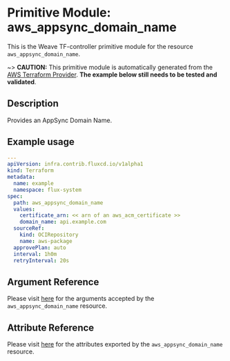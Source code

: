 
# Primitive Module: aws_appsync_domain_name

This is the Weave TF-controller primitive module for the resource `aws_appsync_domain_name`.

~> **CAUTION:** This primitive module is automatically generated from the [AWS Terraform Provider](https://registry.terraform.io/providers/hashicorp/aws/latest/docs/resources/appsync_domain_name). **The example below still needs to be tested and validated**.

## Description

Provides an AppSync Domain Name.

## Example usage

```yaml
---
apiVersion: infra.contrib.fluxcd.io/v1alpha1
kind: Terraform
metadata:
  name: example
  namespace: flux-system
spec:
  path: aws_appsync_domain_name
  values:
    certificate_arn: << arn of an aws_acm_certificate >>
    domain_name: api.example.com
  sourceRef:
    kind: OCIRepository
    name: aws-package
  approvePlan: auto
  interval: 1h0m
  retryInterval: 20s
```

## Argument Reference

Please visit [here](https://registry.terraform.io/providers/hashicorp/aws/latest/docs/resources/appsync_domain_name#argument-reference) for the arguments accepted by the `aws_appsync_domain_name` resource.

## Attribute Reference

Please visit [here](https://registry.terraform.io/providers/hashicorp/aws/latest/docs/resources/appsync_domain_name#attributes-reference) for the attributes exported by the `aws_appsync_domain_name` resource.
